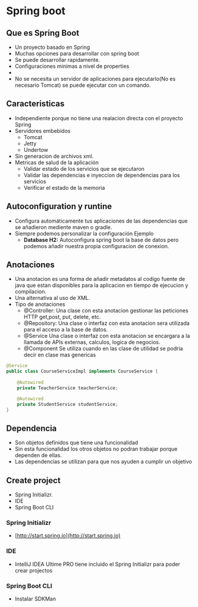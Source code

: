 # Spring boot
## Que es Spring Boot
- Un proyecto basado en Spring
- Muchas opciones para desarrollar con spring boot
- Se puede desarrollar rapidamente.
- Configuraciones minimas a nivel de properties
-   
- No se necesita un servidor de aplicaciones para ejecutarlo(No es necesario Tomcat) se puede ejecutar con un comando.

## Caracteristicas 
- Independiente porque no tiene una realacion directa con el proyecto Spring
- Servidores embebidos
    - Tomcat
    - Jetty
    - Undertow
- Sin generacion de archivos xml.
- Metricas de salud de la aplicación
    - Validar estado de los servicios que se ejecutaron
    - Validar las dependencias e inyeccion de dependencias para los servicios
    - Verificar el estado de la memoria

## Autoconfiguration y runtine
- Configura automáticamente tus aplicaciones de las dependencias que se añadieron mediente maven o gradle.
- Siempre podemos personalizar la configuración
Ejemplo
  - **Database H2:** Autoconfigura spring boot la base de datos pero podemos añadir nuestra propia
  configuracion de conexion.
    
## Anotaciones
- Una anotacion es una forma de añadir metadatos al codigo fuente de java que estan disponibles
para la aplicacion en tiempo de ejecucion y compilacion.
- Una alternativa al uso de XML.  
- Tipo de anotaciones
  - @Controller: Una clase con esta anotacion gestionar las peticiones HTTP get,post, put, delete, etc.
  - @Repository: Una clase o interfaz con esta anotacion sera utilizada para el acceso a la base de datos.
  - @Service Una clase o interfaz con esta anotacion se encargara a la llamada de APIs externas, calculos, logica de negocios.
  - @Component Se utiliza cuando en las clase de utilidad se podria decir en clase mas genericas

```java
@Service
public class CourseServiceImpl implements CourseService {
         
    @Autowired
    private TeacherService teacherService;

    @Autowired
    private StudentService studentService;
} 
```
## Dependencia
- Son objetos definidos que tiene una funcionalidad
- Sin esta funcionalidad los otros objetos no podran trabajar porque dependen de ellas.
- Las dependencias se utilizan para que nos ayuden a cumplir un objetivo

## Create project
- Spring Initializr.
- IDE 
- Spring Boot CLI

### Spring Initializr
- [http://start.spring.io](http://start.spring.io)

### IDE
- IntelliJ IDEA Ultime PRO tiene incluido el Spring Initializr para poder crear projectos

### Spring Boot CLI
- Instalar SDKMan
